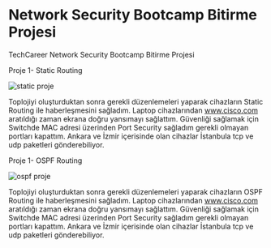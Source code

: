 # Network Security Bootcamp Bitirme Projesi
TechCareer Network Security Bootcamp Bitirme Projesi

Proje 1- Static Routing

![static proje](https://user-images.githubusercontent.com/67163428/184476246-ab3e6ad7-522f-4d1c-a325-b9d65a4dffd8.png)


Toplojiyi oluşturduktan sonra gerekli düzenlemeleri yaparak cihazların Static Routing ile haberleşmesini sağladım. Laptop cihazlarından www.cisco.com aratıldığı zaman ekrana doğru yansımayı sağlattım. Güvenliği sağlamak için Switchde MAC adresi üzerinden Port Security sağladım gerekli olmayan portları kapattım. Ankara ve İzmir içerisinde olan cihazlar İstanbula tcp ve udp paketleri gönderebiliyor. 

Proje 1- OSPF Routing

![ospf proje](https://user-images.githubusercontent.com/67163428/184476252-91a06b88-4455-49bb-b4da-c742df549c8b.png)


Toplojiyi oluşturduktan sonra gerekli düzenlemeleri yaparak cihazların OSPF Routing ile haberleşmesini sağladım. Laptop cihazlarından www.cisco.com aratıldığı zaman ekrana doğru yansımayı sağlattım. Güvenliği sağlamak için Switchde MAC adresi üzerinden Port Security sağladım gerekli olmayan portları kapattım. Ankara ve İzmir içerisinde olan cihazlar İstanbula tcp ve udp paketleri gönderebiliyor. 
